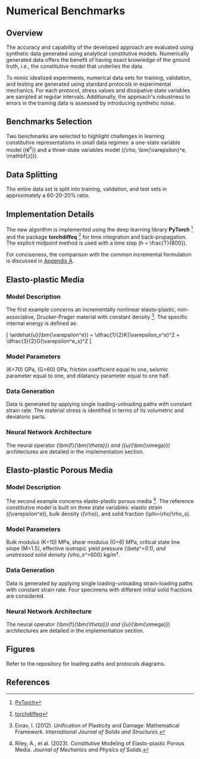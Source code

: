 # Numerical Benchmarks
## Overview
The accuracy and capability of the developed approach are evaluated using synthetic data generated using analytical constitutive models. Numerically generated data offers the benefit of having exact knowledge of the ground truth, i.e., the constitutive model that underlies the data.

To mimic idealized experiments, numerical data sets for training, validation, and testing are generated using standard protocols in experimental mechanics. For each protocol, stress values and dissipative state variables are sampled at regular intervals. Additionally, the approach's robustness to errors in the training data is assessed by introducing synthetic noise.

## Benchmarks Selection
Two benchmarks are selected to highlight challenges in learning constitutive representations in small data regimes: a one-state variable model (\($\boldsymbol{\varepsilon}^e$\)) and a three-state variables model (\(\rho, \bm{\varepsilon}^e, \mathbf{z}\)).

## Data Splitting
The entire data set is split into training, validation, and test sets in approximately a 60-20-20% ratio.

## Implementation Details
The new algorithm is implemented using the deep learning library **PyTorch** [^1] and the package **torchdiffeq** [^2] for time integration and back-propagation. The explicit midpoint method is used with a time step \(h = \frac{T}{800}\).

For conciseness, the comparison with the common incremental formulation is discussed in [Appendix A](#appendixA).

## Elasto-plastic Media
### Model Description
The first example concerns an incrementally nonlinear elasto-plastic, non-associative, Drucker-Prager material with constant density [^3]. The specific internal energy is defined as:

\[
\widehat{u}(\bm{\varepsilon^e}) = \dfrac{1}{2}K{\varepsilon_v^e}^2 + \dfrac{3}{2}G{\varepsilon^e_s}^2
\]

### Model Parameters
\(K=70\) GPa, \(G=60\) GPa, friction coefficient equal to one, seismic parameter equal to one, and dilatancy parameter equal to one half.

### Data Generation
Data is generated by applying single loading-unloading paths with constant strain rate. The material stress is identified in terms of its volumetric and deviatoric parts.

### Neural Network Architecture
The neural operator \(\bm{f}_{\bm{\theta}}\) and \({u}_{\bm{\omega}}\) architectures are detailed in the implementation section.

## Elasto-plastic Porous Media
### Model Description
The second example concerns elasto-plastic porous media [^4]. The reference constitutive model is built on three state variables: elastic strain (\(\varepsilon^e\)), bulk density (\(\rho\)), and solid fraction \(\phi=\rho/\rho_s\).

### Model Parameters
Bulk modulus \(K=10\) MPa, shear modulus \(G=6\) MPa, critical state line slope \(M=1.5\), effective isotropic yield pressure \(\beta^*=0.1\), and unstressed solid density \(\rho_s^*=600\) kg/m³.

### Data Generation
Data is generated by applying single loading-unloading strain-loading paths with constant strain rate. Four specimens with different initial solid fractions are considered.

### Neural Network Architecture
The neural operator \(\bm{f}_{\bm{\theta}}\) and \({u}_{\bm{\omega}}\) architectures are detailed in the implementation section.

## Figures
Refer to the repository for loading paths and protocols diagrams.

## References
[^1]: [PyTorch](https://pytorch.org/)  
[^2]: [torchdiffeq](https://github.com/rtqichen/torchdiffeq)  
[^3]: Einav, I. (2012). Unification of Plasticity and Damage: Mathematical Framework. *International Journal of Solids and Structures*.
[^4]: Riley, A., et al. (2023). Constitutive Modeling of Elasto-plastic Porous Media. *Journal of Mechanics and Physics of Solids*.
